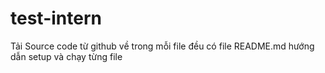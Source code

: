 # test-intern

Tải Source code từ github về trong mỗi file đều có file README.md hướng dẫn setup và chạy từng file 
